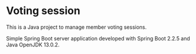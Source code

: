 # Voting session

This is a Java project to manage member voting sessions.

Simple Spring Boot server application developed with Spring Boot 2.2.5 and Java OpenJDK 13.0.2.
